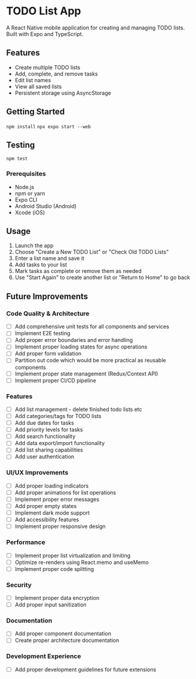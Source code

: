# TODO List App

A React Native mobile application for creating and managing TODO lists. Built with Expo and TypeScript.

## Features

- Create multiple TODO lists
- Add, complete, and remove tasks
- Edit list names
- View all saved lists
- Persistent storage using AsyncStorage

## Getting Started

`npm install`
`npx expo start --web`

## Testing

`npm test`

### Prerequisites

- Node.js
- npm or yarn
- Expo CLI
- Android Studio (Android)
- Xcode (iOS)

## Usage

1. Launch the app
2. Choose "Create a New TODO List" or "Check Old TODO Lists"
3. Enter a list name and save it
4. Add tasks to your list
5. Mark tasks as complete or remove them as needed
6. Use "Start Again" to create another list or "Return to Home" to go back

## Future Improvements

### Code Quality & Architecture

- [ ] Add comprehensive unit tests for all components and services
- [ ] Implement E2E testing
- [ ] Add proper error boundaries and error handling
- [ ] Implement proper loading states for async operations
- [ ] Add proper form validation
- [ ] Partition out code which would be more practical as reusable components
- [ ] Implement proper state management (Redux/Context API)
- [ ] Implement proper CI/CD pipeline

### Features

- [ ] Add list management - delete finished todo lists etc
- [ ] Add categories/tags for TODO lists
- [ ] Add due dates for tasks
- [ ] Add priority levels for tasks
- [ ] Add search functionality
- [ ] Add data export/import functionality
- [ ] Add list sharing capabilities
- [ ] Add user authentication

### UI/UX Improvements

- [ ] Add proper loading indicators
- [ ] Add proper animations for list operations
- [ ] Implement proper error messages
- [ ] Add proper empty states
- [ ] Implement dark mode support
- [ ] Add accessibility features
- [ ] Implement proper responsive design

### Performance

- [ ] Implement proper list virtualization and limiting
- [ ] Optimize re-renders using React.memo and useMemo
- [ ] Implement proper code splitting

### Security

- [ ] Implement proper data encryption
- [ ] Add proper input sanitization

### Documentation

- [ ] Add proper component documentation
- [ ] Create proper architecture documentation

### Development Experience

- [ ] Add proper development guidelines for future extensions
